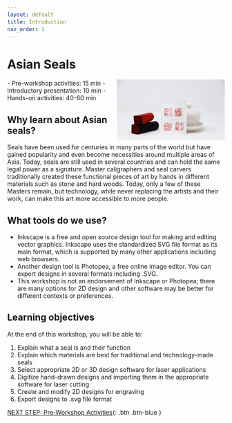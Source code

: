 ```yaml
---
layout: default
title: Introduction 
nav_order: 1
---
```


# Asian Seals
<img src="images/17.seals_intro.jpg" style="float:right;width:250px;" alt="image of laser cut seals and printed seals in reed ink">
- Pre-workshop activities: 15 min 
- Introductory presentation: 10 min
- Hands-on activities: 40-60 min

## Why learn about Asian seals? 

Seals have been used for centuries in many parts of the world but have gained popularity and even become necessities around multiple areas of Asia. Today, seals are still used in several countries and can hold the same legal power as a signature. Master caligraphers and seal carvers traditionally created these functional pieces of art by hands in different materials such as stone and hard woods. Today, only a few of these Masters remain, but technology, while never replacing the artists and their work, can make this art more accessible to more people. 

## What tools do we use?
- Inkscape is a free and open source design tool for making and editing vector graphics. Inkscape uses the standardized SVG file format as its main format, which is supported by many other applications including web browsers.
- Another design tool is Photopea, a free online image editor. You can export designs in several formats including .SVG.
- This workshop is not an endorsement of Inkscape or Photopea; there are many options for 2D design and other software may be better for different contexts or preferences.

## Learning objectives

At the end of this workshop, you will be able to:
1. Explain what a seal is and their function
2. Explain which materials are best for traditional and technology-made seals
3. Select appropriate 2D or 3D design software for laser applications
4. Digitize hand-drawn designs and importing them in the appropriate software for laser cutting
5. Create and modify 2D designs for engraving
6. Export designs to .svg file format
 
[NEXT STEP: Pre-Workshop Activities](pre-workshop.html){: .btn .btn-blue }
